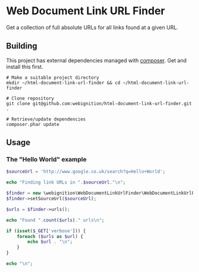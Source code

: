 Web Document Link URL Finder
============================

Get a collection of full absolute URLs for all links found at a given URL.

Building
--------

This project has external dependencies managed with [composer][1]. Get and install this first.

    # Make a suitable project directory
    mkdir ~/html-document-link-url-finder && cd ~/html-document-link-url-finder

    # Clone repository
    git clone git@github.com:webignition/html-document-link-url-finder.git .

    # Retrieve/update dependencies
    composer.phar update

Usage
-----

### The "Hello World" example

```php
$sourceUrl = 'http://www.google.co.uk/search?q=Hello+World';

echo "Finding link URLs in ".$sourceUrl."\n";

$finder = new \webignition\WebDocumentLinkUrlFinder\WebDocumentLinkUrlFinder();
$finder->setSourceUrl($sourceUrl);

$urls = $finder->urls();

echo "Found ".count($urls)." urls\n";

if (isset($_GET['verbose'])) {
    foreach ($urls as $url) {
        echo $url . "\n";
    }
}

echo "\n";
```

[1]: http://getcomposer.org/